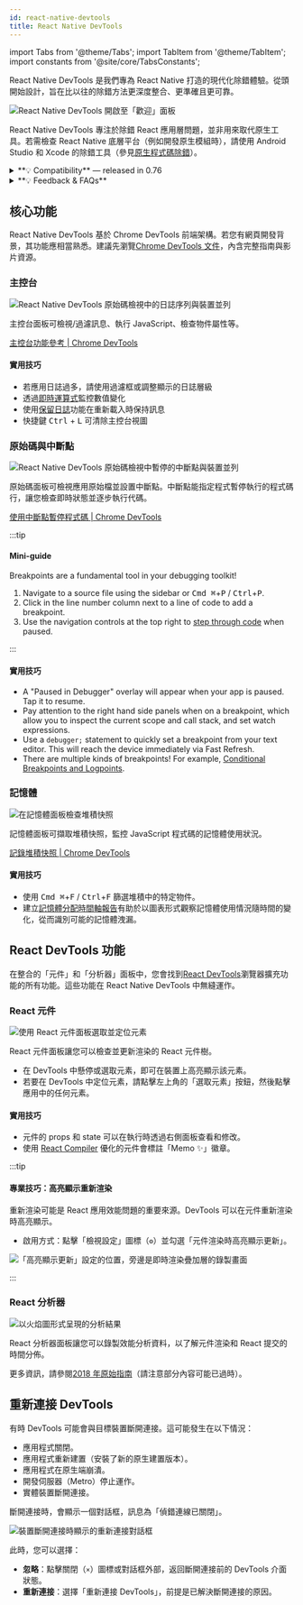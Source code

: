 ```yaml
---
id: react-native-devtools
title: React Native DevTools
---
```


import Tabs from '@theme/Tabs'; import TabItem from '@theme/TabItem'; import constants from '@site/core/TabsConstants';

React Native DevTools 是我們專為 React Native 打造的現代化除錯體驗。從頭開始設計，旨在比以往的除錯方法更深度整合、更準確且更可靠。

![React Native DevTools 開啟至「歡迎」面板](/docs/assets/debugging-rndt-welcome.jpg)

React Native DevTools 專注於除錯 React 應用層問題，並非用來取代原生工具。若需檢查 React Native 底層平台（例如開發原生模組時），請使用 Android Studio 和 Xcode 的除錯工具（參見[原生程式碼除錯](/docs/debugging-native-code)）。

<details>
<summary>**💡 Compatibility** — released in 0.76</summary>

React Native DevTools supports all React Native apps running Hermes. It replaces the previous Flipper, Experimental Debugger, and Hermes debugger (Chrome) frontends.

It is not possible to set up React Native DevTools with any older versions of React Native.

- **Chrome Browser DevTools — unsupported**
  - Connecting to React Native via `chrome://inspect` is no longer supported. Features may not work correctly, as the latest versions of Chrome DevTools (which are built to match the latest browser capabilities and APIs) have not been tested, and this frontend lacks our customisations. Instead, we ship a supported version with React Native DevTools.
- **Visual Studio Code — unsupported** (pre-existing)
  - Third party extensions such as [Expo Tools](https://github.com/expo/vscode-expo) and [Radon IDE](https://ide.swmansion.com/) may have improved compatibility, but are not directly supported by the React team.

</details>

<details>
<summary>**💡 Feedback & FAQs**</summary>

We want the tooling you use to debug React across all platforms to be reliable, familiar, simple, and cohesive. All the features described on this page are built with these principles in mind, and we also want to offer more capabilities in future.

We are actively iterating on the future of React Native DevTools, and have created a centralized [GitHub discussion](https://github.com/react-native-community/discussions-and-proposals/discussions/819) to keep track of issues, frequently asked questions, and feedback.

</details>

## 核心功能

React Native DevTools 基於 Chrome DevTools 前端架構。若您有網頁開發背景，其功能應相當熟悉。建議先瀏覽[Chrome DevTools 文件](https://developer.chrome.com/docs/devtools)，內含完整指南與影片資源。

### 主控台

![React Native DevTools 原始碼檢視中的日誌序列與裝置並列](/docs/assets/debugging-rndt-console.jpg)

主控台面板可檢視/過濾訊息、執行 JavaScript、檢查物件屬性等。

[主控台功能參考 | Chrome DevTools](https://developer.chrome.com/docs/devtools/console/reference)

#### 實用技巧

- 若應用日誌過多，請使用過濾框或調整顯示的日誌層級
- 透過[即時運算式](https://developer.chrome.com/docs/devtools/console/live-expressions)監控數值變化
- 使用[保留日誌](https://developer.chrome.com/docs/devtools/console/reference#persist)功能在重新載入時保持訊息
- 快捷鍵 <kbd>Ctrl</kbd> + <kbd>L</kbd> 可清除主控台視圖

### 原始碼與中斷點

![React Native DevTools 原始碼檢視中暫停的中斷點與裝置並列](/docs/assets/debugging-rndt-sources-paused-with-device.jpg)

原始碼面板可檢視應用原始檔並設置中斷點。中斷點能指定程式暫停執行的程式碼行，讓您檢查即時狀態並逐步執行代碼。

[使用中斷點暫停程式碼 | Chrome DevTools](https://developer.chrome.com/docs/devtools/javascript/breakpoints)

:::tip

#### Mini-guide

Breakpoints are a fundamental tool in your debugging toolkit!

1. Navigate to a source file using the sidebar or <kbd>Cmd ⌘</kbd>+<kbd>P</kbd> / <kbd>Ctrl</kbd>+<kbd>P</kbd>.
2. Click in the line number column next to a line of code to add a breakpoint.
3. Use the navigation controls at the top right to [step through code](https://developer.chrome.com/docs/devtools/javascript/reference#stepping) when paused.

:::

#### 實用技巧

- A "Paused in Debugger" overlay will appear when your app is paused. Tap it to resume.
- Pay attention to the right hand side panels when on a breakpoint, which allow you to inspect the current scope and call stack, and set watch expressions.
- Use a `debugger;` statement to quickly set a breakpoint from your text editor. This will reach the device immediately via Fast Refresh.
- There are multiple kinds of breakpoints! For example, [Conditional Breakpoints and Logpoints](https://developer.chrome.com/docs/devtools/javascript/breakpoints#overview).

### 記憶體

![在記憶體面板檢查堆積快照](/docs/assets/debugging-rndt-memory.jpg)

記憶體面板可擷取堆積快照，監控 JavaScript 程式碼的記憶體使用狀況。

[記錄堆積快照 | Chrome DevTools](https://developer.chrome.com/docs/devtools/memory-problems/heap-snapshots)

#### 實用技巧

- 使用 <kbd>Cmd ⌘</kbd>+<kbd>F</kbd> / <kbd>Ctrl</kbd>+<kbd>F</kbd> 篩選堆積中的特定物件。
- 建立[記憶體分配時間軸報告](https://developer.chrome.com/docs/devtools/memory-problems/allocation-profiler)有助於以圖表形式觀察記憶體使用情況隨時間的變化，從而識別可能的記憶體洩漏。

## React DevTools 功能

在整合的「元件」和「分析器」面板中，您會找到[React DevTools](https://react.dev/learn/react-developer-tools)瀏覽器擴充功能的所有功能。這些功能在 React Native DevTools 中無縫運作。

### React 元件

![使用 React 元件面板選取並定位元素](/docs/assets/debugging-rndt-react-components.gif)

React 元件面板讓您可以檢查並更新渲染的 React 元件樹。

- 在 DevTools 中懸停或選取元素，即可在裝置上高亮顯示該元素。
- 若要在 DevTools 中定位元素，請點擊左上角的「選取元素」按鈕，然後點擊應用中的任何元素。

#### 實用技巧

- 元件的 props 和 state 可以在執行時透過右側面板查看和修改。
- 使用 [React Compiler](https://react.dev/learn/react-compiler) 優化的元件會標註「Memo ✨」徽章。

:::tip

#### 專業技巧：高亮顯示重新渲染

重新渲染可能是 React 應用效能問題的重要來源。DevTools 可以在元件重新渲染時高亮顯示。

- 啟用方式：點擊「檢視設定」圖標（`⚙︎`）並勾選「元件渲染時高亮顯示更新」。

![「高亮顯示更新」設定的位置，旁邊是即時渲染疊加層的錄製畫面](/docs/assets/debugging-rndt-highlight-renders.gif)

:::

### React 分析器

![以火焰圖形式呈現的分析結果](/docs/assets/debugging-rndt-react-profiler.jpg)

React 分析器面板讓您可以錄製效能分析資料，以了解元件渲染和 React 提交的時間分佈。

更多資訊，請參閱[2018 年原始指南](https://legacy.reactjs.org/blog/2018/09/10/introducing-the-react-profiler.html#reading-performance-data)（請注意部分內容可能已過時）。

## 重新連接 DevTools

有時 DevTools 可能會與目標裝置斷開連接。這可能發生在以下情況：

- 應用程式關閉。
- 應用程式重新建置（安裝了新的原生建置版本）。
- 應用程式在原生端崩潰。
- 開發伺服器（Metro）停止運作。
- 實體裝置斷開連接。

斷開連接時，會顯示一個對話框，訊息為「偵錯連線已關閉」。

![裝置斷開連接時顯示的重新連接對話框](/docs/assets/debugging-reconnect-menu.jpg)

此時，您可以選擇：

- **忽略**：點擊關閉（`×`）圖標或對話框外部，返回斷開連接前的 DevTools 介面狀態。
- **重新連接**：選擇「重新連接 DevTools」，前提是已解決斷開連接的原因。
